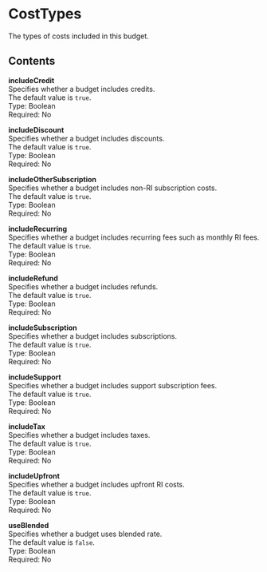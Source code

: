 # CostTypes<a name="data-type-cost"></a>

The types of costs included in this budget\.

## Contents<a name="data-type-cost-contents"></a>

**includeCredit**  
Specifies whether a budget includes credits\.  
The default value is `true`\.  
Type: Boolean  
Required: No

**includeDiscount**  
Specifies whether a budget includes discounts\.  
The default value is `true`\.  
Type: Boolean  
Required: No

**includeOtherSubscription**  
Specifies whether a budget includes non\-RI subscription costs\.  
The default value is `true`\.  
Type: Boolean  
Required: No

**includeRecurring**  
Specifies whether a budget includes recurring fees such as monthly RI fees\.  
The default value is `true`\.  
Type: Boolean  
Required: No

**includeRefund**  
Specifies whether a budget includes refunds\.  
The default value is `true`\.  
Type: Boolean  
Required: No

**includeSubscription**  
Specifies whether a budget includes subscriptions\.  
The default value is `true`\.  
Type: Boolean  
Required: No

**includeSupport**  
Specifies whether a budget includes support subscription fees\.  
The default value is `true`\.  
Type: Boolean  
Required: No

**includeTax**  
Specifies whether a budget includes taxes\.  
The default value is `true`\.  
Type: Boolean  
Required: No

**includeUpfront**  
Specifies whether a budget includes upfront RI costs\.  
The default value is `true`\.  
Type: Boolean  
Required: No

**useBlended**  
Specifies whether a budget uses blended rate\.  
The default value is `false`\.  
Type: Boolean  
Required: No